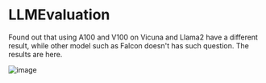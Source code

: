 # LLMEvaluation
Found out that using A100 and V100 on Vicuna and Llama2 have a different result, while other model such as Falcon doesn't has such question.
The results are here.


![image](https://github.com/Paulyang80/LLMEvaluation/assets/58577554/f0d5022a-0123-4938-af1d-6a3252588de7)

